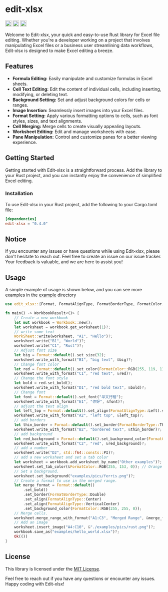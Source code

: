 # edit-xlsx

[<img alt="github" src="https://img.shields.io/badge/github-MortalreminderPT/edit--xlsx-8da0cb?style=for-the-badge&labelColor=555555&logo=github" height="20">](https://github.com/MortalreminderPT/edit-xlsx)
[<img alt="crates.io" src="https://img.shields.io/crates/v/edit-xlsx.svg?style=for-the-badge&color=fc8d62&logo=rust" height="20">](https://crates.io/crates/edit-xlsx)
[<img alt="docs.rs" src="https://img.shields.io/badge/docs.rs-edit--xlsx-66c2a5?style=for-the-badge&labelColor=555555&logo=docs.rs" height="20">](https://docs.rs/edit-xlsx)

Welcome to Edit-xlsx, your quick and easy-to-use Rust library for Excel file editing. Whether you're a developer working on a project that involves manipulating Excel files or a business user streamlining data workflows, Edit-xlsx is designed to make Excel editing a breeze.

## Features

- **Formula Editing:** Easily manipulate and customize formulas in Excel sheets.
- **Cell Text Editing:** Edit the content of individual cells, including inserting, modifying, or deleting text.
- **Background Setting:** Set and adjust background colors for cells or ranges.
- **Image Insertion:** Seamlessly insert images into your Excel files.
- **Format Setting:** Apply various formatting options to cells, such as font styles, sizes, and text alignments.
- **Cell Merging:** Merge cells to create visually appealing layouts.
- **Worksheet Editing:** Edit and manage worksheets with ease.
- **Pane Manipulation:** Control and customize panes for a better viewing experience.

## Getting Started

Getting started with Edit-xlsx is a straightforward process. Add the library to your Rust project, and you can instantly enjoy the convenience of simplified Excel editing.

### Installation
To use Edit-xlsx in your Rust project, add the following to your Cargo.toml file:

```toml
[dependencies]
edit-xlsx = "0.4.0"
```

## Notice

If you encounter any issues or have questions while using Edit-xlsx, please don't hesitate to reach out. Feel free to create an issue on our issue tracker. Your feedback is valuable, and we are here to assist you!

## Usage

A simple example of usage is shown below, and you can see more examples in the [example](https://github.com/MortalreminderPT/edit-xlsx/tree/dev-0.3.0/examples) directory

```rust
use edit_xlsx::{Format, FormatAlignType, FormatBorderType, FormatColor, Workbook, WorkbookResult, WorkSheet, Write};

fn main() -> WorkbookResult<()> {
    // Create a new workbook
    let mut workbook = Workbook::new();
    let worksheet = workbook.get_worksheet(1)?;
    // write some text
    WorkSheet::write(worksheet, "A1", "Hello")?;
    worksheet.write("B1", "World")?;
    worksheet.write("C1", "Rust")?;
    // Adjust font size
    let big = Format::default().set_size(32);
    worksheet.write_with_format("B1", "big text", &big)?;
    // Change font color
    let red = Format::default().set_color(FormatColor::RGB(255, 119, 119));
    worksheet.write_with_format("C1", "red text", &red)?;
    // Change the font style
    let bold = red.set_bold();
    worksheet.write_with_format("D1", "red bold text", &bold)?;
    // Change font
    let font = Format::default().set_font("华文行楷");
    worksheet.write_with_format("E1", "你好", &font)?;
    // adjust the text align
    let left_top = Format::default().set_align(FormatAlignType::Left).set_align(FormatAlignType::Top);
    worksheet.write_with_format("A2", "left top", &left_top)?;
    // add borders
    let thin_border = Format::default().set_border(FormatBorderType::Thin);
    worksheet.write_with_format("B2", "bordered text", &thin_border)?;
    // add background
    let red_background = Format::default().set_background_color(FormatColor::RGB(255, 119, 119));
    worksheet.write_with_format("C2", "red", &red_background)?;
    // add a number
    worksheet.write("D2", std::f64::consts::PI)?;
    // add a new worksheet and set a tab color
    let worksheet = workbook.add_worksheet_by_name("Other examples")?;
    worksheet.set_tab_color(&FormatColor::RGB(255, 153, 0)); // Orange
    // Set a background.
    worksheet.set_background("examples/pics/ferris.png")?;
    // Create a format to use in the merged range.
    let merge_format = Format::default()
        .set_bold()
        .set_border(FormatBorderType::Double)
        .set_align(FormatAlignType::Center)
        .set_align(FormatAlignType::VerticalCenter)
        .set_background_color(FormatColor::RGB(255, 255, 0));
    // Merge cells.
    worksheet.merge_range_with_format("A1:C3", "Merged Range", &merge_format)?;
    // Add an image
    worksheet.insert_image("A4:C10", &"./examples/pics/rust.png")?;
    workbook.save_as("examples/hello_world.xlsx")?;
    Ok(())
}
```

## License
This library is licensed under the [MIT License](https://opensource.org/license/mit).

Feel free to reach out if you have any questions or encounter any issues. Happy coding with Edit-xlsx!